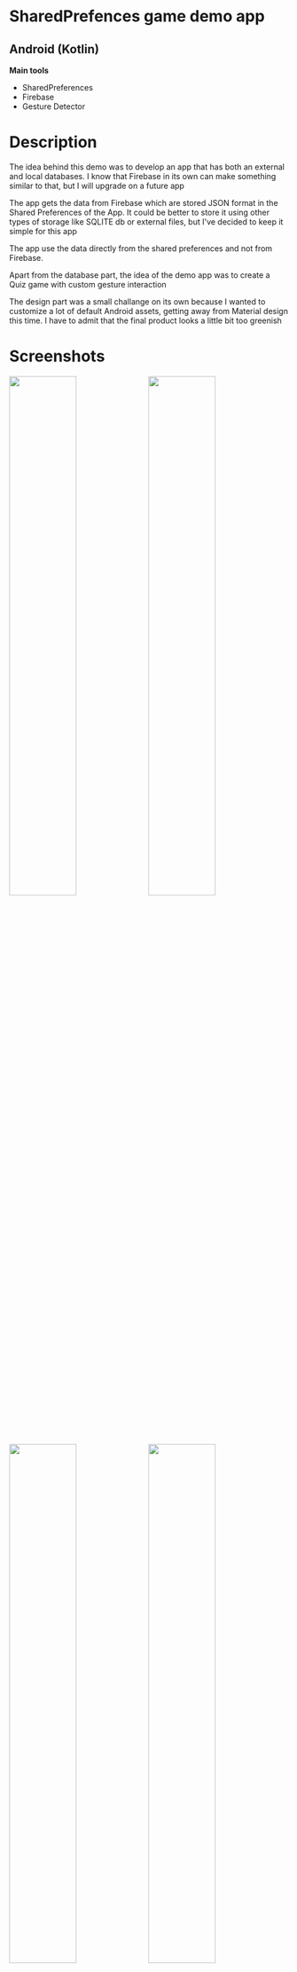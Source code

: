 <h1>SharedPrefences game demo app</h1>
<h2>Android (Kotlin)</h2>
<b>Main tools</b>
<ul>
<li>SharedPreferences</li>
<li>Firebase</li>
<li>Gesture Detector</li>
</ul>

<h1>Description</h1>
<p>The idea behind this demo was to develop an app that has both an external and local databases. I know that Firebase in its own can make something similar to that, but I will upgrade on a future app</p>
<p>The app gets the data from Firebase which are stored JSON format in the Shared Preferences of the App. It could be better to store it using other types of storage like SQLITE db or external files, but I've decided to keep it simple for this app</p>
<p>The app use the data directly from the shared preferences and not from Firebase.</p>
<p>Apart from the database part, the idea of the demo app was to create a Quiz game with custom gesture interaction</p>
<p>The design part was a small challange on its own because I wanted to customize a lot of default Android assets, getting away from Material design this time. I have to admit that the final product looks a little bit too greenish</p>

<h1>Screenshots</h1>
<p>
  <a href='#img1'><img id='img1' width = '49%' src='device-2019-02-05-123200.png'/></a>
  <a href='#img2'><img id='img2' width = '49%' src='device-2019-02-05-123255.png'/></a>
</p>
<p>
  <a href='#img3'><img id='img3' width = '49%' src='device-2019-02-05-123346.png'/></a>
  <a href='#img4'><img id='img4' width = '49%' src='device-2019-02-05-123438.png'/></a>
</p>

<h1>Demo *</h1>
<p style>*A higher quality video opens on YouTube when clicked</p>

<p align="center">
  <a href='https://www.youtube.com/watch?v=-EaXq6ROKbI'><img width = '49%' src='AppPizzeria1_low.gif'/></a>
  <a href='#imgE1'><img id='imgE1' width = '49%' src='AppPizzeria1.png'/></a>
</p>
<br>
<p align="center">
  <a href='#imgE2'><img id='imgE2' width = '49%' src='AppPizzeria2.png'/></a>
  <a href='https://www.youtube.com/watch?v=pCmnH_UwlHw'><img width = '49%' src='AppPizzeria2_low.gif'/></a>
</p>
<br>
<p align="center">
  <a href='https://www.youtube.com/watch?v=C5MCig31mpg'><img width = '49%' src='AppPizzeria3_low.gif'/></a>
   <a href='#imgE3'><img id='imgE3' width = '49%' src='AppPizzeria3.png'/></a>
</p>
